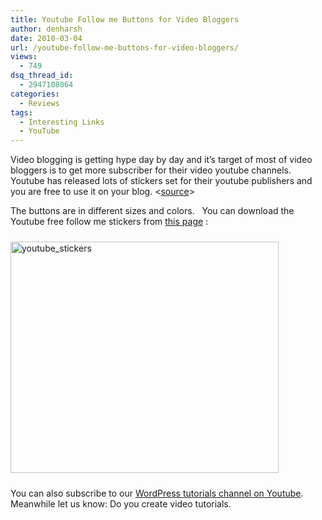 ```yaml
---
title: Youtube Follow me Buttons for Video Bloggers
author: denharsh
date: 2010-03-04
url: /youtube-follow-me-buttons-for-video-bloggers/
views:
  - 749
dsq_thread_id:
  - 2947108064
categories:
  - Reviews
tags:
  - Interesting Links
  - YouTube
---
```

Video blogging is getting hype day by day and it’s target of most of video bloggers is to get more subscriber for their video youtube channels. Youtube has released lots of stickers set for their youtube publishers and you are free to use it on your blog. <<a href="http://www.labnol.org/home/youtube-buttons-for-websites/12936/" onclick="_gaq.push(['_trackEvent', 'outbound-article', 'http://www.labnol.org/home/youtube-buttons-for-websites/12936/', 'source']);" rel="nofollow"  target="_blank">source</a>>

The buttons are in different sizes and colors.   You can download the Youtube free follow me stickers from <a href="http://www.youtube.com/t/creators_downloads" onclick="_gaq.push(['_trackEvent', 'outbound-article', 'http://www.youtube.com/t/creators_downloads', 'this page']);" target="_blank">this page</a> :

[<img class="wp-image-50205" style="float: none;margin: 10px auto;border-width: 0px" src="http://cdn.devilsworkshop.org/files/2010/03/youtube_stickers_thumb.png" border="0" alt="youtube_stickers" width="429" height="370" />][1]

[][1]You can also subscribe to our <a href="http://www.youtube.com/themepremium" onclick="_gaq.push(['_trackEvent', 'outbound-article', 'http://www.youtube.com/themepremium', 'WordPress tutorials channel on Youtube']);" target="_blank">WordPress tutorials channel on Youtube</a>. Meanwhile let us know: Do you create video tutorials.

 [1]: http://cdn.devilsworkshop.org/files/2010/03/youtube_stickers.png
